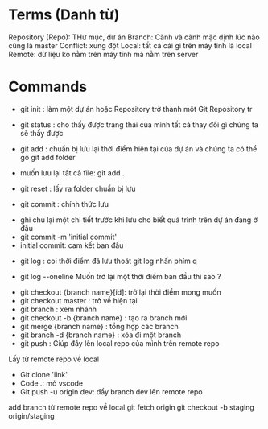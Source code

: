 # Terms (Danh từ)

Repository (Repo): THư mục, dự án
Branch: Cành và cành mặc định lúc nào cũng là master
Conflict: xung đột
Local: tất cả cái gì trên máy tính là local
Remote: dữ liệu ko nằm trên máy tính mà nằm trên server

# Commands

- git init : làm một dự án hoặc Repository trở thành một Git Repository tr

- git status : cho thấy được trạng thái của mình tất cả thay đổi gì chúng ta sẽ thấy được

- git add : chuẩn bị lưu lại thời điểm hiện tại của dự án và chúng ta có thể gõ git add folder

* muốn lưu lại tất cả file: git add .

- git reset : lấy ra folder chuẩn bị lưu

- git commit : chính thức lưu

* ghi chú lại một chi tiết trước khi lưu cho biết quá trình trên dự án đang ở đâu
* git commit -m 'initial commit'
* initial commit: cam kết ban đầu

- git log : coi thời điểm đã lưu
  thoát git log nhấn phím q

* git log --oneline
  Muốn trở lại một thời điểm ban đầu thì sao ?

- git checkout {branch name}[id]: trở lại thời điểm mong muốn
- git checkout master : trở về hiện tại
- git branch : xem nhánh
- git checkout -b {branch name} : tạo ra branch mới
- git merge {branch name} : tổng hợp các branch
- git branch -d {branch name} : xóa đi một branch
- git push : Giúp đẩy lên local repo của mình trên remote repo

Lấy từ remote repo về local

- Git clone 'link'
- Code .: mở vscode
- Git push -u origin dev: đẩy branch dev lên remote repo

add branch từ remote repo về local
git fetch origin
git checkout -b staging origin/staging
